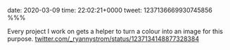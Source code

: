 date: 2020-03-09
time: 22:02:21+0000
tweet: 1237136669930745856
%%%

Every project I work on gets a helper to turn a colour into an image for this purpose. [twitter.com/\_ryannystrom/status/1237134148877328384](https://twitter.com/_ryannystrom/status/1237134148877328384)
